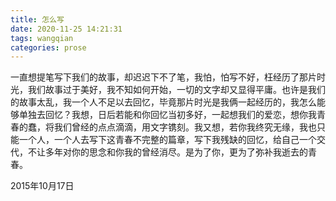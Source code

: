 ```yaml
---
title: 怎么写
date: 2020-11-25 14:21:31
tags: wangqian
categories: prose
---
```

一直想提笔写下我们的故事，却迟迟下不了笔，我怕，怕写不好，枉经历了那片时光，我们故事过于美好，我不知如何开始，一切的文字却又显得平庸。<!--more-->也许是我们的故事太乱，我一个人不足以去回忆，毕竟那片时光是我俩一起经历的，我怎么能够单独去回忆？我想，日后若能和你回忆当初多好，一起想我们的爱恋，想你我青春的蠢，将我们曾经的点点滴滴，用文字镌刻。我又想，若你我终究无缘，我也只能一个人，一个人去写下这青春不完整的篇章，写下我残缺的回忆，给自己一个交代，不让多年对你的思念和你我的曾经消尽。是为了你，更为了弥补我逝去的青春。

2015年10月17日
